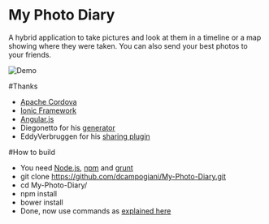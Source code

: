 My Photo Diary
==============

A hybrid application to take pictures and look at them in a timeline or a map showing where they were taken. You can also send your best photos to your friends.

![Demo](/screenshots/demo.gif "Demo")

#Thanks
- [Apache Cordova](http://cordova.apache.org/)
- [Ionic Framework](http://ionicframework.com/)
- [Angular.js](https://angularjs.org/)
- Diegonetto for his [generator](https://github.com/diegonetto/generator-ionic)
- EddyVerbruggen for his [sharing plugin](https://github.com/EddyVerbruggen/SocialSharing-PhoneGap-Plugin)

#How to build
- You need [Node.js](http://nodejs.org/), [npm](https://www.npmjs.org/) and [grunt](http://gruntjs.com/)
- git clone https://github.com/dcampogiani/My-Photo-Diary.git
- cd My-Photo-Diary/
- npm install 
- bower install
- Done, now use commands as [explained here](https://github.com/diegonetto/generator-ionic/blob/master/README.md)
